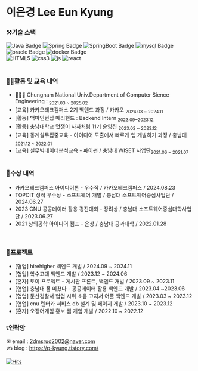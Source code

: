 # 이은경 Lee Eun Kyung

### ⚒기술 스택

![Java Badge](https://img.shields.io/badge/Java-007396?style=flat-square&logo=Java&logoColor=white)
![Spring Badge](https://img.shields.io/badge/spring-6DB33F?style=flat-square&logo=Spring&logoColor=white)
![SpringBoot Badge](https://img.shields.io/badge/springboot-6DB33F?style=flat-square&logo=Springboot&logoColor=white)
![mysql Badge](https://img.shields.io/badge/mysql-4479A1?style=flat-square&logo=mysql&logoColor=white)
![oracle Badge](https://img.shields.io/badge/oracle-F80000?style=flat-square&logo=oracle&logoColor=white)
![docker Badge](https://img.shields.io/badge/docker-2496ED?style=flat-square&logo=docker&logoColor=white)
<br>
![HTML5](https://img.shields.io/badge/HTML5-E34F26?style=flat-square&logo=HTML5&logoColor=white)
![css3](https://img.shields.io/badge/css-1572B6?style=flat-square&logo=css3&logoColor=white)
![js](https://img.shields.io/badge/JavaScript-F7DF1E?style=flat-square&logo=JavaScript&logoColor=white)
![react](https://img.shields.io/badge/react-61DAFB?style=flat-square&logo=react&logoColor=white)
<br><br>

### 👩‍💻활동 및 교육 내역
- 👩🏻‍🎓 Chungnam National Univ.Department of Computer Sience Engineering : <sub>2021.03 ~ 2025.02</sup></sub><br>
- [교육] 카카오테크캠퍼스 2기 백엔드 과정 / 카카오 <sub>2024.03 ~ 2024.11</sup><br>
- [활동] 백마인턴십 메리핸드 : Backend Intern <sub>2023.09~2023.12</sup><br>
- [활동] 충남대학교 멋쟁이 사자처럼 11기 운영진 <sub>2023.02 ~ 2023.12</sup><br>
- [교육] 동계실무집중교육 - 아이디어 도출에서 빠르게 앱 개발하기 과정 / 충남대 <sub>2021.12 ~ 2022.01</sup><br>
- [교육] 실무빅데이터분석교육 - 파이썬 / 충남대 WISET 사업단<sub>2021.06 ~ 2021.07</sup> <br><br>



### 📃수상 내역
- 카카오테크캠퍼스 아이디어톤 - 우수작 / 카카오테크캠퍼스 / 2024.08.23
- TOPCIT 성적 우수상 - 소프트웨어 개발 / 충남대 소프트웨어중심사업단 / 2024.06.27
- 2023 CNU 공공데이터 활용 경진대회 - 장려상 / 충남대 소프트웨어중심대학사업단 / 2023.06.27
- 2021 창의공학 아이디어 캠프 - 은상 / 충남대 공과대학 / 2022.01.28

<br>

### 🥇프로젝트 
- [협업] hirehigher 백엔드 개발 / 2024.09 ~ 2024.11
- [협업] 학수고대 백엔드 개발 / 2023.12 ~ 2024.06
- [혼자] 토이 프로젝트 - 게시판 프론트, 백엔드 개발 / 2023.09 ~ 2023.11
- [협업] 충남대 폼 미쳤다 - 공공데이터 활용 백엔드 개발 / 2023.04 ~2023.06
- [협업] 둔산경찰서 협업 시위 소음 고지서 어플 백엔드 개발 / 2023.03 ~ 2023.12
- [협업] cnu 렌터카 서비스 db 설계 및 페이지 개발 / 2023.10 ~ 2023.12
- [혼자] 오징어게임 홍보 웹 게임 개발 / 2022.10 ~ 2022.12

### 📞연락망
✉ email : 2dmsrud2002@naver.com
<br>
✍ blog : https://p-kyung.tistory.com/


[![Hits](https://hits.seeyoufarm.com/api/count/incr/badge.svg?url=https%3A%2F%2Fgithub.com%2Fpkyung&count_bg=%2338E4EB&title_bg=%23555555&icon=&icon_color=%23E7E7E7&title=hits&edge_flat=false)](https://hits.seeyoufarm.com)

<br>
